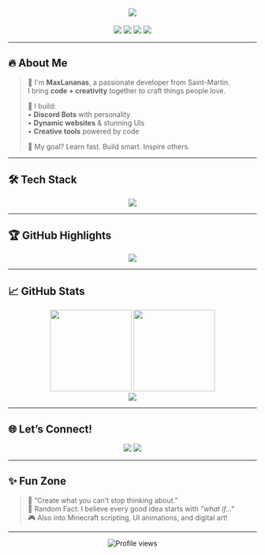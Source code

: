 <!-- MaxLananas - README SUPER STYLÉ 🍍 -->

<h1 align="center">
  <img src="https://readme-typing-svg.herokuapp.com?font=Fira+Code&size=32&duration=2000&pause=1000&color=00FFD9&center=true&vCenter=true&width=700&lines=Hey,+I'm+MaxLananas!;Creative+Tech+Explorer+%F0%9F%8C%8E;15yo+Dev+%7C+Always+Learning+%F0%9F%93%9A;Making+Ideas+Real+%E2%9C%A8" />
</h1>

<p align="center">
  <img src="https://img.shields.io/badge/Age-15-blueviolet?style=for-the-badge&logo=counter-strike&logoColor=white" />
  <img src="https://img.shields.io/badge/Location-Saint--Martin-orange?style=for-the-badge&logo=world&logoColor=white" />
  <img src="https://img.shields.io/badge/Focus-Innovation-%23F7DF1E?style=for-the-badge&logo=vercel&logoColor=black" />
  <img src="https://img.shields.io/badge/Website-Coming+Soon-brightgreen?style=for-the-badge&logo=googlechrome&logoColor=white" />
</p>

---

## 🔥 About Me

> 🍍 I'm **MaxLananas**, a passionate developer from Saint-Martin.  
> I bring **code + creativity** together to craft things people love.  
>  
> 🚀 I build:  
> • **Discord Bots** with personality  
> • **Dynamic websites** & stunning UIs  
> • **Creative tools** powered by code  
>  
> 🧠 My goal? Learn fast. Build smart. Inspire others.

---

## 🛠 Tech Stack

<p align="center">
  <img src="https://skillicons.dev/icons?i=js,ts,html,css,react,nextjs,tailwind,nodejs,lua,python,vscode,github&perline=8" />
</p>

---

## 🏆 GitHub Highlights

<p align="center">
  <img src="https://github-profile-trophy.vercel.app/?username=maxlananas&theme=discord&no-bg=true&margin-w=10&title=MultiLanguage,Followers,Stars,Commits,Repositories,PullRequest" />
</p>

---

## 📈 GitHub Stats

<div align="center">
  <img height="165" src="https://github-readme-stats.vercel.app/api?username=maxlananas&show_icons=true&count_private=true&theme=tokyonight&hide_border=true" />
  <img height="165" src="https://github-readme-stats.vercel.app/api/top-langs/?username=maxlananas&layout=compact&theme=tokyonight&hide_border=true" />
</div>

<div align="center">
  <img src="https://streak-stats.demolab.com?user=maxlananas&theme=tokyonight&hide_border=true&date_format=j%2Fn%5B%2FY%5D" />
</div>

---

## 🌐 Let’s Connect!

<p align="center">
  <a href="mailto:maxlananas971@gmail.com"><img src="https://img.shields.io/badge/email-maxlananas.dev@gmail.com-D14836?style=for-the-badge&logo=gmail&logoColor=white" /></a>
  <a href="https://discord.com/users/1127152787692687480"><img src="https://img.shields.io/badge/Discord-MaxLananass%230001-5865F2?style=for-the-badge&logo=discord&logoColor=white" /></a>
</p>

---

## ✨ Fun Zone

> 💬 “Create what you can’t stop thinking about.”  
> 🧩 Random Fact: I believe every good idea starts with *"what if..."*  
> 🎮 Also into Minecraft scripting, UI animations, and digital art!

---

<p align="center">
  <img src="https://komarev.com/ghpvc/?username=maxlananas&style=flat-square&color=blue" alt="Profile views" />
</p>
